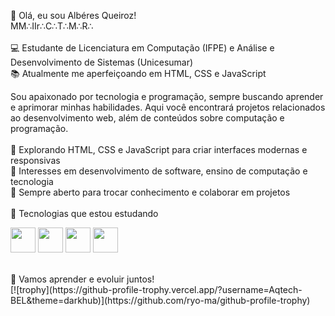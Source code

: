 👋 Olá, eu sou Albéres Queiroz!
</br>
MM∴IIr∴C∴T∴M∴R∴
</br>
</br>
💻 Estudante de Licenciatura em Computação (IFPE) e Análise e Desenvolvimento de Sistemas (Unicesumar)
</br>
📚 Atualmente me aperfeiçoando em HTML, CSS e JavaScript
</br>

Sou apaixonado por tecnologia e programação, sempre buscando aprender e aprimorar minhas habilidades. Aqui você encontrará projetos relacionados ao desenvolvimento web, além de conteúdos sobre computação e programação.
</br>
</br>
🔹 Explorando HTML, CSS e JavaScript para criar interfaces modernas e responsivas
</br>
🔹 Interesses em desenvolvimento de software, ensino de computação e tecnologia
</br>
🔹 Sempre aberto para trocar conhecimento e colaborar em projetos
</br>
</br>
🚀 Tecnologias que estou estudando
<p align="left">
  <img src="https://cdn.jsdelivr.net/gh/devicons/devicon/icons/c/c-original.svg" width="40" height="40"/>
  <img src="https://cdn.jsdelivr.net/gh/devicons/devicon/icons/javascript/javascript-original.svg" width="40" height="40"/>
  <img src="https://cdn.jsdelivr.net/gh/devicons/devicon/icons/html5/html5-original.svg" width="40" height="40"/>
  <img src="https://cdn.jsdelivr.net/gh/devicons/devicon/icons/css3/css3-original.svg" width="40" height="40"/>
</p>
</br>
🚀 Vamos aprender e evoluir juntos!
</br>
[![trophy](https://github-profile-trophy.vercel.app/?username=Aqtech-BEL&theme=darkhub)](https://github.com/ryo-ma/github-profile-trophy)
